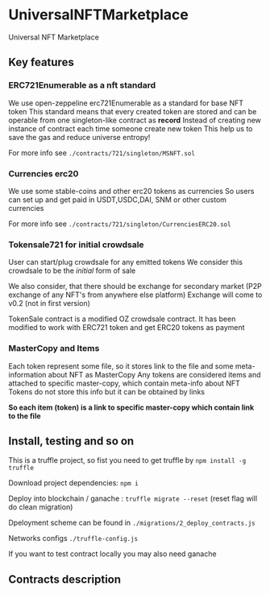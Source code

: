 # UniversalNFTMarketplace
Universal NFT Marketplace

## Key features

 ### ERC721Enumerable as a nft standard
 We use open-zeppeline erc721Enumerable as a standard for base NFT token
 This standard means that every created token are stored and can be operable from one singleton-like contract as **record**
 Instead of creating new instance of contract each time someone create new token
 This help us to save the gas and reduce universe entropy!
 
 For more info see `./contracts/721/singleton/MSNFT.sol `

 ### Currencies erc20
 We use some stable-coins and other erc20 tokens as currencies
 So users can set up and get paid in USDT,USDC,DAI, SNM or other custom currencies

 For more info see `./contracts/721/singleton/CurrenciesERC20.sol`


 ### Tokensale721 for initial crowdsale

 User can start/plug crowdsale for any emitted tokens
 We consider this crowdsale to be the *initial* form of sale

 We also consider, that there should be exchange for secondary market
 (P2P exchange of any NFT's from anywhere else platform)
 Exchange will come to v0.2 (not in first version)

 TokenSale contract is a modified OZ crowdsale contract.
 It has been modified to work with ERC721 token and get ERC20 tokens as payment

 ### MasterCopy and Items
Each token represent some file, so it stores link to the file and some meta-information about NFT as MasterCopy
Any tokens are considered items and attached to specific master-copy, which contain meta-info about NFT
Tokens do not store this info but it can be obtained by links

**So each item (token) is a link to specific master-copy which contain link to the file**




 ## Install, testing and so on

 This is a truffle project, so fist you need to get truffle by
 ` npm install -g truffle `

Download project dependencies:
`npm i`

 Deploy into blockchain / ganache :
 ` truffle migrate --reset `
 (reset flag will do clean migration)

 Dpeloyment scheme can be found in `./migrations/2_deploy_contracts.js`

 Networks configs `./truffle-config.js`

 If you want to test contract locally you may also need ganache

 ## Contracts description